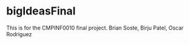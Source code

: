 # bigIdeasFinal
This is for the CMPINF0010 final project. Brian Soste, Birju Patel, Oscar Rodriguez
